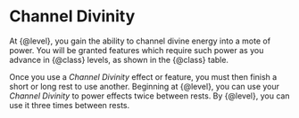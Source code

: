 # Channel Divinity
At {@level}, you gain the ability to channel divine energy into a mote of power.
You will be granted features which require such power as you advance in {@class} levels, as shown in the {@class} table.

Once you use a *Channel Divinity* effect or feature, you must then finish a short or long rest to use another.
Beginning at {@level}, you can use your *Channel Divinity* to power effects twice between rests.
By {@level}, you can use it three times between rests.
